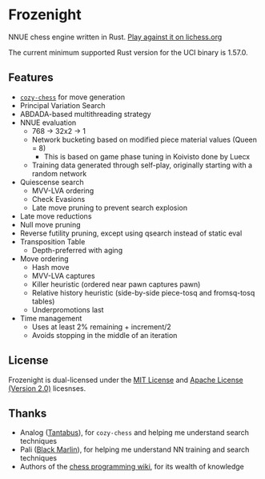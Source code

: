 # Frozenight

NNUE chess engine written in Rust. [Play against it on lichess.org][lichess]

The current minimum supported Rust version for the UCI binary is 1.57.0.

## Features

- [`cozy-chess`] for move generation
- Principal Variation Search
- ABDADA-based multithreading strategy
- NNUE evaluation
  - 768 -> 32x2 -> 1
  - Network bucketing based on modified piece material values (Queen = 8)
    - This is based on game phase tuning in Koivisto done by Luecx
  - Training data generated through self-play, originally starting with a random network
- Quiescense search
  - MVV-LVA ordering
  - Check Evasions
  - Late move pruning to prevent search explosion
- Late move reductions
- Null move pruning
- Reverse futility pruning, except using qsearch instead of static eval
- Transposition Table
  - Depth-preferred with aging
- Move ordering
  - Hash move
  - MVV-LVA captures
  - Killer heuristic (ordered near pawn captures pawn)
  - Relative history heuristic (side-by-side piece-tosq and fromsq-tosq tables)
  - Underpromotions last
- Time management
  - Uses at least 2% remaining + increment/2
  - Avoids stopping in the middle of an iteration

## License

Frozenight is dual-licensed under the [MIT License](LICENSE-MIT) and [Apache License (Version 2.0)](LICENSE-APACHE) licesnses.

## Thanks

- Analog ([Tantabus]), for `cozy-chess` and helping me understand search techniques
- Pali ([Black Marlin]), for helping me understand NN training and search techniques
- Authors of the [chess programming wiki], for its wealth of knowledge

[lichess]: https://lichess.org/@/FrozenightEngine
[`cozy-chess`]: https://github.com/analog-hors/cozy-chess
[Tantabus]: https://github.com/analog-hors/tantabus
[Black Marlin]: https://github.com/dsekercioglu/blackmarlin
[chess programming wiki]: https://www.chessprogramming.org/Main_Page
